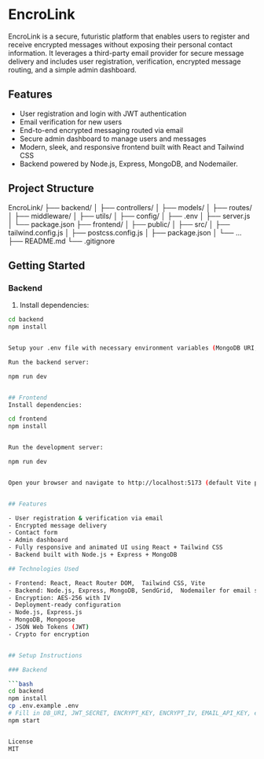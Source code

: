 # EncroLink

EncroLink is a secure, futuristic platform that enables users to register and receive encrypted messages without 
exposing their personal contact information. It leverages a third-party email provider for secure message delivery
and includes user registration, verification, encrypted message routing, and a simple admin dashboard.

## Features

- User registration and login with JWT authentication
- Email verification for new users
- End-to-end encrypted messaging routed via email
- Secure admin dashboard to manage users and messages
- Modern, sleek, and responsive frontend built with React and Tailwind CSS
- Backend powered by Node.js, Express, MongoDB, and Nodemailer.

## Project Structure

EncroLink/
├── backend/
│ ├── controllers/
│ ├── models/
│ ├── routes/
│ ├── middleware/
│ ├── utils/
│ ├── config/
│ ├── .env
│ ├── server.js
│ └── package.json
├── frontend/
│ ├── public/
│ ├── src/
│ ├── tailwind.config.js
│ ├── postcss.config.js
│ ├── package.json
│ └── ...
├── README.md
└── .gitignore



## Getting Started

### Backend

1. Install dependencies:

```bash
cd backend
npm install


Setup your .env file with necessary environment variables (MongoDB URI, JWT secret, email provider credentials, encryption keys).

Run the backend server:

npm run dev


## Frontend
Install dependencies:

cd frontend
npm install


Run the development server:

npm run dev


Open your browser and navigate to http://localhost:5173 (default Vite port).


## Features

- User registration & verification via email
- Encrypted message delivery
- Contact form
- Admin dashboard
- Fully responsive and animated UI using React + Tailwind CSS
- Backend built with Node.js + Express + MongoDB

## Technologies Used

- Frontend: React, React Router DOM,  Tailwind CSS, Vite
- Backend: Node.js, Express, MongoDB, SendGrid,  Nodemailer for email service
- Encryption: AES-256 with IV
- Deployment-ready configuration
- Node.js, Express.js
- MongoDB, Mongoose
- JSON Web Tokens (JWT)
- Crypto for encryption


## Setup Instructions

### Backend

```bash
cd backend
npm install
cp .env.example .env
# Fill in DB_URI, JWT_SECRET, ENCRYPT_KEY, ENCRYPT_IV, EMAIL_API_KEY, etc.
npm start


License
MIT

